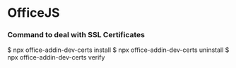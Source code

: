 # OfficeJS



### Command to deal with  SSL Certificates 
$ npx office-addin-dev-certs install
$ npx office-addin-dev-certs uninstall
$ npx office-addin-dev-certs verify
